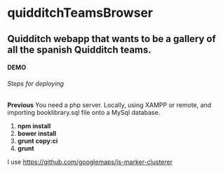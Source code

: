 # quidditchTeamsBrowser
## Quidditch webapp  that wants to be a gallery of all the spanish Quidditch teams.

#### DEMO


###### Steps for deploying
**Previous** 
You need a php server. Locally, using XAMPP or remote, and importing booklibrary.sql file onto a MySql database. 

1. **npm install**
2. **bower install**
3. **grunt copy:ci**
4. **grunt**

I use https://github.com/googlemaps/js-marker-clusterer


